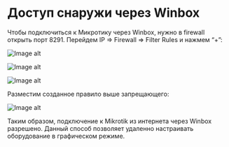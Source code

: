 # Доступ снаружи через Winbox

Чтобы подключиться к Микротику через Winbox, нужно в firewall открыть порт 8291. Перейдем IP => Firewall => Filter Rules и нажмем “+”:

![Image alt](supplementary_files/1.jpg "general view")​

![Image alt](supplementary_files/2.jpg "general view")​

![Image alt](supplementary_files/3.jpg "general view")​

Разместим созданное правило выше запрещающего:

![Image alt](supplementary_files/4.jpg "general view")​

Таким образом, подключение к Mikrotik из интернета через Winbox разрешено. Данный способ позволяет удаленно настраивать оборудование в графическом режиме.